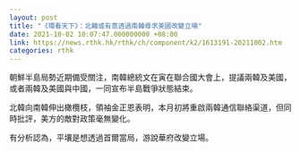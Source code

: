 ```yaml
---
layout: post
title: "《環看天下》：北韓或有意透過南韓尋求美國改變立場"
date: 2021-10-02 10:07:47.000000000 +08:00
link: https://news.rthk.hk/rthk/ch/component/k2/1613191-20211002.htm
categories: rthk
---
```


朝鮮半島局勢近期備受關注，南韓總統文在寅在聯合國大會上，提議兩韓及美國，或者兩韓及美國與中國，一同宣布半島戰爭狀態結束。

北韓向南韓伸出橄欖枝，領袖金正恩表明，本月初將重啟兩韓通信聯絡渠道，但同時批評，美方的敵對政策毫無變化。

有分析認為，平壤是想透過首爾當局，游說華府改變立場。
